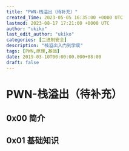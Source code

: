 ```yaml
---
title: "PWN-栈溢出（待补充）"
created_Time: 2023-05-05 16:35:00 +0000 UTC
lastmod: 2023-08-17 17:21:00 +0000 UTC
author: "ukiko"
last_edit_author: "ukiko"
categories: [二进制安全]
description: "栈溢出入门到学废"
tags: [PWN,原理,基础]
date: 2019-03-10T00:00:00.000+08:00
draft: false
---
```


# PWN-栈溢出（待补充）

## 0x00 简介



## 0x01 基础知识

